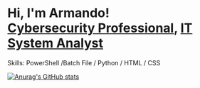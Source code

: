 <h1>Hi, I'm Armando! <br/><a href="https://github.com/LuisAlfa1">Cybersecurity Professional</a>, <a href="www.linkedin.com/in/armando-romero-6343a1200">IT System Analyst</a></h1>
Skills: PowerShell /Batch File / Python / HTML / CSS

[![Anurag's GitHub stats](https://github-readme-stats.vercel.app/api?username=LuisAlfa1)](https://github.com/anuraghazra/github-readme-stats)
